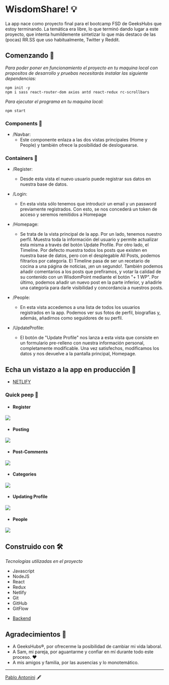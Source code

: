 # WisdomShare! :bulb:

La app nace como proyecto final para el bootcamp FSD de GeeksHubs que estoy terminando.
La temática era libre, lo que terminó dando lugar a este proyecto, que intenta humildemente sintetizar lo que más destaco de las (pocas) RR.SS que uso habitualmente, Twitter y Reddit. 


## Comenzando 🚀

_Para poder poner en funcionamiento el proyecto en tu maquina local con propositos de desarrollo y pruebas necesitarás instalar las siguiente dependencias:_

```
npm init -y
npm i sass react-router-dom axios antd react-redux rc-scrollbars

```
_Para ejecutar el programa en tu maquina local:_

```
npm start

```

### Components 📌
- /Navbar:
    - Este componente enlaza a las dos vistas principales (Home y People) y también ofrece la posibilidad de desloguearse.
    
### Containers 📌
- /Register:
    - Desde esta vista el nuevo usuario puede registrar sus datos en nuestra base de datos.

- /Login:
    - En esta vista sólo tenemos que introducir un email y un password previamente registrados. Con esto, se nos concederá un token de acceso y seremos remitidos a Homepage

- /Homepage:
    - Se trata de la vista principal de la app. Por un lado, tenemos nuestro perfil. Muestra toda la información del usuario y permite actualizar ésta misma a través del botón Update Profile.
    Por otro lado, el Timeline. Por defecto muestra todos los posts que existen en nuestra base de datos, pero con el desplegable All Posts, podemos filtrarlos por categoría. El Timeline pasa de ser un recetario de cocina a una página de noticias, ¡en un segundo!.
    También podemos añadir comentarios a los posts que prefiramos, y votar la calidad de su contenido con un WisdomPoint  mediante el botón "+ 1 WP".
    Por último, podemos añadir un nuevo post en la parte inferior, y añadirle una categoría para darle visibilidad y concordancia a nuestros posts.
    
- /People:
    - En esta vista accedemos a una lista de todos los usuarios registrados en la app. Podemos ver sus fotos de perfil, biografías y, además, añadirnos como seguidores de su perfil.

- /UpdateProfile:
    - El botón de "Update Profile" nos lanza a esta vista que consiste en un formulario pre-relleno con nuestra información personal, completamente modificable. Una vez satisfechos, modificamos los datos y nos devuelve a la pantalla principal, Homepage.


## Echa un vistazo a la app en producción 🚀

* [NETLIFY](https://wisdomshare.netlify.app/)

### Quick peep :eyes:
- #### Register
![](src/img/Register.gif)

- #### Posting
![](src/img/Posting.gif)

- #### Post-Comments
![](src/img/Post-Comments.gif)

- #### Categories
![](src/img/Categories.gif)

- #### Updating Profile
![](src/img/Updating-profile.gif)

- #### People
![](src/img/People.gif)


## Construido con 🛠️

_Tecnologías utilizadas en el proyecto_

- Javascript
- NodeJS
- React
- Redux
- Netlify
- Git
- GitHub
- GitFlow
* [Backend](https://github.com/Antonini333/WisdomShare-b)


## Agradecimientos 🎁

* A GeeksHubs®, por ofrecerme la posibilidad de cambiar mi vida laboral.
* A Sam, mi pareja, por aguantarme y confiar en mí durante todo este proceso. :hearts:
* A mis amigos y familia, por las ausencias y lo monotemático.



---
[Pablo Antonini](https://github.com/Antonini333) 	:fountain_pen:
